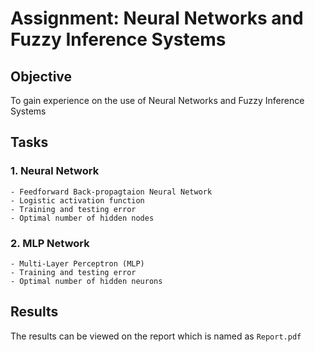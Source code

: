 # Assignment: Neural Networks and Fuzzy Inference Systems

## Objective

To gain experience on the use of Neural Networks and Fuzzy Inference Systems

## Tasks

### 1. Neural Network
    - Feedforward Back-propagtaion Neural Network
    - Logistic activation function
    - Training and testing error
    - Optimal number of hidden nodes

### 2. MLP Network
    - Multi-Layer Perceptron (MLP)
    - Training and testing error
    - Optimal number of hidden neurons

## Results

The results can be viewed on the report which is named as `Report.pdf`